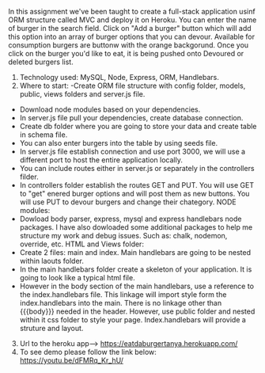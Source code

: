 In this assignment we've been taught to create a full-stack application usinf ORM structure called MVC and deploy it on Heroku.
You can enter the name of burger in the search field.
Click on "Add a burger" button which will add this option into an array of burger options that you can devour.
Available for consumption burgers are buttonw with the orange backgorund.
Once you click on the burger you'd like to eat, it is being pushed onto Devoured or deleted burgers list. 
1. Technology used:
MySQL, Node, Express, ORM, Handlebars.
2. Where to start:
-Create ORM file structure with config folder, models, public, views folders and server.js file. 
- Download node modules based on your dependencies.
- In server.js file pull your dependencies, create database connection.
- Create db folder where you are going to store your data and create table in schema file. 
- You can also enter burgers into the table by using seeds file.
- In server.js file establish connection and use port 3000, we will use a different port to host the entire application locally.
- You can include routes either in server.js or separately in the controllers filder.
- In controllers folder establish the routes GET and PUT. You will use GET to "get" enered burger options and will post them as new buttons.
You will use PUT to devour burgers and change their chategory. 
NODE modules:
- Dowload body parser, express, mysql and express handlebars node packages.
I have also dowloaded some additional packages to help me structure my work and debug issues. Such as: chalk, nodemon, override, etc.
HTML and Views folder:
- Create 2 files: main and index. Main handlebars are going to be nested within laouts folder.
- In the main handlebars folder create a skeleton of your application.
It is going to look like a typical html file. 
- However in the body section of the main handlebars, use a reference to the index.handlebars file. This linkage will import style form the index.handlebars into the main. There is no linkage other than {{{body}}} needed in the header. However, use public folder and nested within it css folder to style your page. Index.handlebars will provide a struture and layout. 
3. Url to the heroku app-->
https://eatdaburgertanya.herokuapp.com/
4. To see demo please follow the link below:
https://youtu.be/dFMRq_Kr_hU/
